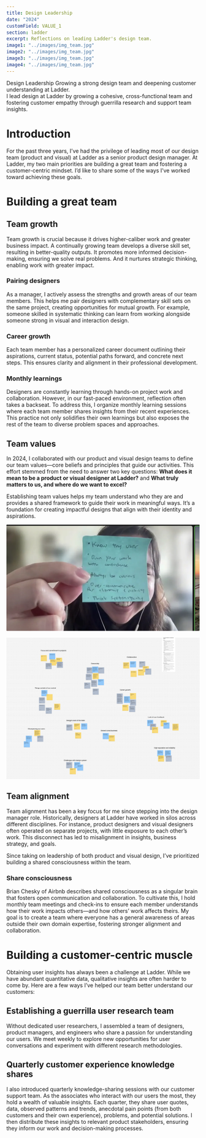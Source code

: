 ```yaml
---
title: Design Leadership
date: "2024"
customField: VALUE_1
section: ladder
excerpt: Reflections on leading Ladder's design team.
image1: "../images/img_team.jpg"
image2: "../images/img_team.jpg"
image3: "../images/img_team.jpg"
image4: "../images/img_team.jpg"
---
```


<content-title>
Design Leadership
</content-title>
<content-excerpt>
Growing a strong design team and deepening customer understanding at Ladder.
</content-excerpt>


<summary>
I lead design at Ladder by growing a cohesive, cross-functional team and fostering customer empathy through guerrilla research and support team insights.
</summary>

# Introduction

For the past three years, I’ve had the privilege of leading most of our design team (product and visual) at Ladder as a senior product design manager. At Ladder, my two main priorities are building a great team and fostering a customer-centric mindset. I’d like to share some of the ways I’ve worked toward achieving these goals.

# Building a great team

## Team growth

Team growth is crucial because it drives higher-caliber work and greater business impact. A continually growing team develops a diverse skill set, resulting in better-quality outputs. It promotes more informed decision-making, ensuring we solve real problems. And it nurtures strategic thinking, enabling work with greater impact.

### Pairing designers

As a manager, I actively assess the strengths and growth areas of our team members. This helps me pair designers with complementary skill sets on the same project, creating opportunities for mutual growth. For example, someone skilled in systematic thinking can learn from working alongside someone strong in visual and interaction design.

### Career growth

Each team member has a personalized career document outlining their aspirations, current status, potential paths forward, and concrete next steps. This ensures clarity and alignment in their professional development.

### Monthly learnings

Designers are constantly learning through hands-on project work and collaboration. However, in our fast-paced environment, reflection often takes a backseat. To address this, I organize monthly learning sessions where each team member shares insights from their recent experiences. This practice not only solidifies their own learnings but also exposes the rest of the team to diverse problem spaces and approaches.

## Team values

In 2024, I collaborated with our product and visual design teams to define our team values—core beliefs and principles that guide our activities. This effort stemmed from the need to answer two key questions: **What does it mean to be a product or visual designer at Ladder?** and **What truly matters to us, and where do we want to excel?**

Establishing team values helps my team understand who they are and provides a shared framework to guide their work in meaningful ways. It’s a foundation for creating impactful designs that align with their identity and aspirations.

![Michelle holding up values](../images/img_michelle.png "Michelle holding up a sticky note with our Product Design values.")

![Figjam full of values](../images/img_values.png "")

## Team alignment

Team alignment has been a key focus for me since stepping into the design manager role. Historically, designers at Ladder have worked in silos across different disciplines. For instance, product designers and visual designers often operated on separate projects, with little exposure to each other’s work. This disconnect has led to misalignment in insights, business strategy, and goals.

Since taking on leadership of both product and visual design, I’ve prioritized building a shared consciousness within the team.

### Share consciousness

Brian Chesky of Airbnb describes shared consciousness as a singular brain that fosters open communication and collaboration. To cultivate this, I hold monthly team meetings and check-ins to ensure each member understands how their work impacts others—and how others’ work affects theirs. My goal is to create a team where everyone has a general awareness of areas outside their own domain expertise, fostering stronger alignment and collaboration.

# Building a customer-centric muscle

Obtaining user insights has always been a challenge at Ladder. While we have abundant quantitative data, qualitative insights are often harder to come by. Here are a few ways I’ve helped our team better understand our customers:

## Establishing a guerrilla user research team

Without dedicated user researchers, I assembled a team of designers, product managers, and engineers who share a passion for understanding our users. We meet weekly to explore new opportunities for user conversations and experiment with different research methodologies.

## Quarterly customer experience knowledge shares

I also introduced quarterly knowledge-sharing sessions with our customer support team. As the associates who interact with our users the most, they hold a wealth of valuable insights. Each quarter, they share user quotes, data, observed patterns and trends, anecdotal pain points (from both customers and their own experience), problems, and potential solutions. I then distribute these insights to relevant product stakeholders, ensuring they inform our work and decision-making processes.
